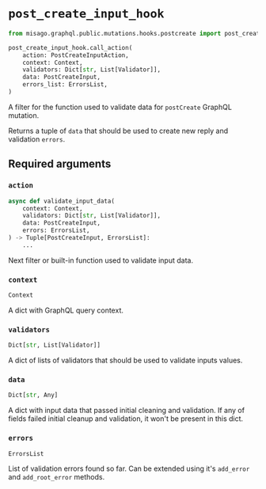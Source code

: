 # `post_create_input_hook`

```python
from misago.graphql.public.mutations.hooks.postcreate import post_create_input_hook

post_create_input_hook.call_action(
    action: PostCreateInputAction,
    context: Context,
    validators: Dict[str, List[Validator]],
    data: PostCreateInput,
    errors_list: ErrorsList,
)
```

A filter for the function used to validate data for `postCreate` GraphQL mutation.

Returns a tuple of `data` that should be used to create new reply and validation `errors`.


## Required arguments

### `action`

```python
async def validate_input_data(
    context: Context,
    validators: Dict[str, List[Validator]],
    data: PostCreateInput,
    errors: ErrorsList,
) -> Tuple[PostCreateInput, ErrorsList]:
    ...
```

Next filter or built-in function used to validate input data.


### `context`

```python
Context
```

A dict with GraphQL query context.


### `validators`

```python
Dict[str, List[Validator]]
```

A dict of lists of validators that should be used to validate inputs values.


### `data`

```python
Dict[str, Any]
```

A dict with input data that passed initial cleaning and validation. If any of fields failed initial cleanup and validation, it won't be present in this dict.


### `errors`

```python
ErrorsList
```

List of validation errors found so far. Can be extended using it's `add_error` and `add_root_error` methods.